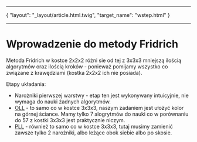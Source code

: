 ***
{
    "layout": "_layout/article.html.twig",
    "target_name": "wstep.html"
}
***
# Wprowadzenie do metody Fridrich

Metoda Fridrich w kostce 2x2x2 różni sie od tej z 3x3x3 mniejszą ilością algorytmów oraz ilością kroków - ponieważ pomijamy wszystko co związane z krawędziami (kostka 2x2x2 ich nie posiada).

Etapy układania:
 
 - Narożniki pierwszej warstwy - etap ten jest wykonywany intuicyjnie, nie wymaga do nauki żadnych algorytmów.
 - [OLL](%route.2x2x2.fridrich.oll% "OLL") - to samo co w kostce 3x3x3, naszym zadaniem jest ułożyć kolor na górnej ściance. Mamy tylko 7 alogrytmów do nauki co w porównaniu do 57 z kostki 3x3x3 jest praktycznie niczym.
 - [PLL](%route.2x2x2.fridrich.pll% "PLL") - również to samo co w kostce 3x3x3, tutaj musimy zamienić zawsze tylko 2 narożniki, albo leżące obok siebie albo po skosie.